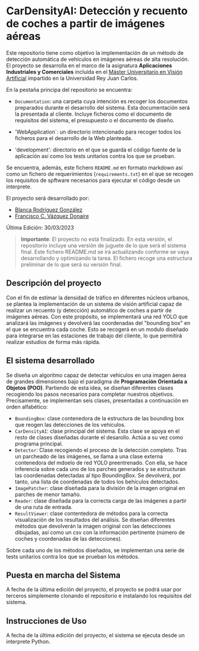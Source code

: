 # CarDensityAI: Detección y recuento de coches a partir de imágenes aéreas

Este repositorio tiene como objetivo la implementación de un método de detección automática de vehículos en imágenes aéreas de alta resolución. El proyecto se desarrolla en el marco de la asignatura __Aplicaciones Industriales y Comerciales__  incluída en el [Máster Universitario en Visión Artificial](https://mastervisionartificial.es) impartido en la Universidad Rey Juan Carlos.

En la pestaña principa del repositorio se encuentra:

- `Documentation`: una carpeta cuya intención es recoger los documentos preparados durante el desarrollo del sistema. Esta documentación será la presentada al cliente. Incluye ficheros como el documento de requisitos del sistema, el presupuesto o el documento de diseño.

- 'WebApplication`: un directorio intencionado para recoger todos los ficheros para el desarrollo de la Web planteada.

- 'development': directorio en el que se guarda el código fuente de la aplicación así como los tests unitarios contra los que se prueban.

Se encuentra, además, este fichero `README.md` en formato markdown así como un fichero de requerimientos (`requirements.txt`) en el que se recogen los requisitos de spftware necesarios para ejecutar el código desde un interprete. 


El proyecto será desarrollado por:

- [Blanca Rodríguez González](https://github.com/brodgon)
- [Francisco C. Vázquez Donaire](https://github.com/xFranv8)

Última Edición: 30/03/2023

> **Importante**: El proyecto no está finalizado. En esta versión, el repositorio incluye una versión de juguete de lo que será el sistema final. Este fichero README.md se irá actualizando conforme se vaya desarrollando y optimizando la tarea. El fichero recoge una estructura preliminar de lo que será su versión final. 

## Descripción del proyecto

Con el fin de estimar la densidad de tráfico en diferentes núcleos urbanos, se plantea la implementación de un sistema de visión artificial capaz de realizar un recuento (y detección) automático de coches a partir de imágenes aéreas. Con este propósito, se implementará una red YOLO que analizará las imágenes y devolverá las coordenadas del "bounding box" en el que se encuentra cada coche. Esto se recogerá en un modulo diseñado para integrarse en las estaciones de trabajo del cliente, lo que permitirá realizar estudios de forma más rápida.

## El sistema desarrollado

Se diseña un algoritmo capaz de detectar vehículos en una imagen áerea de grandes dimensiones bajo el paradigma de **Programación Orientada a Objetos (POO)**. Partiendo de esta idea, se diseñan diferentes clases recogiendo los pasos necesarios para completar nuestros objetivos. Precisamente, se implementan seis clases, presentadas a continuación en orden alfabético:

- `BoundingBox`: clase contenedora de la estructura de las bounding box que reogen las detecciones de los vehículos.
- `CarDensityAI`: clase principal del sistema. Esta clase se apoya en el resto de clases diseñadas durante el desarollo. Actúa a su vez como programa principal.
- `Detector`: Clase recogiendo el proceso de la detección completo. Tras un parcheado de las imágenes, se llama a una clase externa contenedora del mdoelo de red YOLO preentrenado. Con ella, se hace inferencia sobre cada uno de los parches generados y se estructuran las coordenadas detectadas al tipo BoundingBox. Se devolverá, por tanto, una lista de coordenadas de todos los behículos detectados.
- `ImagePatcher`: clase diseñada para la división de la imagen original en parches de menor tamaño.
- `Reader`: clase diseñada para la correcta carga de las imágenes a partir de una ruta de entrada.
- `ResultViewer`: clase contentedora de métodos para la correcta visualización de los resultados del análisis. Se diseñan diferentes métodos que devolverán la imagen original con las detecciones dibujadas, así como un csv con la información pertinente (número de coches y coordenadas de las detecciones).

Sobre cada uno de los métodos diseñados, se implementan una serie de tests unitarios contra los que se prueban los métodos.


## Puesta en marcha del Sistema

A fecha de la última edición del proyecto, el proyecto se podrá usar por terceros simplemente clonando el repositorio e instalando los requisitos del sistema.

## Instrucciones de Uso

A fecha de la última edición del proyecto, el sistema se ejecuta desde un interprete Python.



